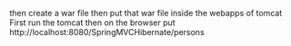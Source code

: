 
then create a war file
then put that war file inside the webapps of tomcat
First run the tomcat
then on the browser put http://localhost:8080/SpringMVCHibernate/persons